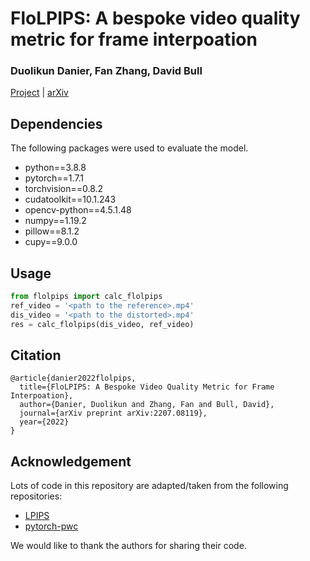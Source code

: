 # FloLPIPS: A bespoke video quality metric for frame interpoation

### Duolikun Danier, Fan Zhang, David Bull


[Project](https://danielism97.github.io/FloLPIPS) | [arXiv](https://arxiv.org/abs/2207.08119)


## Dependencies
The following packages were used to evaluate the model.

- python==3.8.8
- pytorch==1.7.1
- torchvision==0.8.2
- cudatoolkit==10.1.243
- opencv-python==4.5.1.48
- numpy==1.19.2
- pillow==8.1.2
- cupy==9.0.0


## Usage
```python
from flolpips import calc_flolpips
ref_video = '<path to the reference>.mp4'
dis_video = '<path to the distorted>.mp4'
res = calc_flolpips(dis_video, ref_video)
```


## Citation
```
@article{danier2022flolpips,
  title={FloLPIPS: A Bespoke Video Quality Metric for Frame Interpoation},
  author={Danier, Duolikun and Zhang, Fan and Bull, David},
  journal={arXiv preprint arXiv:2207.08119},
  year={2022}
}
```

## Acknowledgement
Lots of code in this repository are adapted/taken from the following repositories:

- [LPIPS](https://github.com/richzhang/PerceptualSimilarity)
- [pytorch-pwc](https://github.com/sniklaus/pytorch-pwc)

We would like to thank the authors for sharing their code.